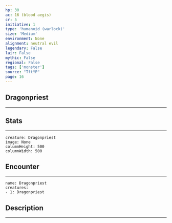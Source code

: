 ```yaml
---
hp: 30
ac: 16 (blood aegis)
cr: 5
initiative: 1
type: 'humanoid (warlock)'    
size: 'Medium'
environment: None
alignment: neutral evil
legendary: False
lair: False
mythic: False
regional: False
tags: ['monster']
source: "TftYP"
page: 16
---
```


## Dragonpriest
---



## Stats
---

```statblock
creature: Dragonpriest
image: None
columnHeight: 500
columnWidth: 500
```

## Encounter
---

```encounter-table
name: Dragonpriest
creatures:
- 1: Dragonpriest
```

## Description
---




